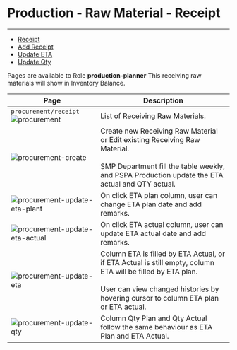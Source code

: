 # Production - Raw Material - Receipt

---

- [Receipt](#procurement-table)
- [Add Receipt](#procurement-modal)
- [Update ETA](#update-eta)
- [Update Qty](#update-qty)

Pages are available to Role **production-planner**
This receiving raw materials will show in Inventory Balance.

| Page                                                                                                                                              | Description                                                                                                                                                                                                 |
| ------------------------------------------------------------------------------------------------------------------------------------------------- | ----------------------------------------------------------------------------------------------------------------------------------------------------------------------------------------------------------- |
| <a name="procurement-table"></a>`procurement/receipt`<br />![procurement](/images/docs/MaterialProc/procurement.png 'Procurement')                | List of Receiving Raw Materials.                                                                                                                                                                            |
| <a name="procurement-modal"></a>![procurement-create](/images/docs/MaterialProc/procurement-create.png 'Procurement Create')                      | Create new Receiving Raw Material or Edit existing Receiving Raw Material. <br /><br /> SMP Department fill the table weekly, and PSPA Production update the ETA actual and QTY actual.                     |
| <a name="update-eta"></a>![procurement-update-eta-plant](/images/docs/MaterialProc/procurement-update-eta-plan.png 'Procurement Update ETA Plan') | On click ETA plan column, user can change ETA plan date and add remarks.                                                                                                                                    |
| ![procurement-update-eta-actual](/images/docs/MaterialProc/procurement-update-eta-actual.png 'Procurement Update ETA Actual')                     | On click ETA actual column, user can update ETA actual date and add remarks.                                                                                                                                |
| ![procurement-update-eta](/images/docs/MaterialProc/procurement-update-eta.png 'Procurement Update ETA')                                          | Column ETA is filled by ETA Actual, or if ETA Actual is still empty, column ETA will be filled by ETA plan.<br /><br />User can view changed histories by hovering cursor to column ETA plan or ETA actual. |
| <a name="update-qty"></a>![procurement-update-qty](/images/docs/MaterialProc/procurement-update-qty.png 'Procurement Update Qty')                 | Column Qty Plan and Qty Actual follow the same behaviour as ETA Plan and ETA Actual.                                                                                                                        |
